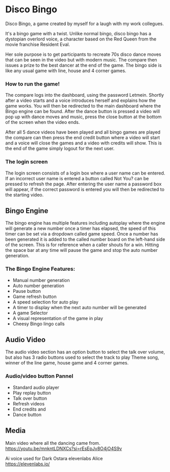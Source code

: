 # Disco Bingo

Disco Bingo, a game created by myself for a laugh with my work collegues.

It's a bingo game with a twist. Unlike normal bingo, disco bingo has a dystopian overlord voice, a character based on the Red Queen from the movie franchise Resident Eval.

Her sole purpose is to get participants to recreate 70s disco dance moves that can be seen in the video but with modern music. The compare then issues a prize to the best dancer at the end of the game. 
The bingo side is like any usual game with line, house and 4 corner games.

### How to run the game!
The compare logs into the dashboard, using the password Letmein. Shortly after a video starts and a voice introduces herself and explains how the game works. You will then be redirected to the main dashboard where the Bingo engine can be found. After the dance button is pressed a video will pop up with dance moves and music, press the close button at the bottom of the screen when the video ends.

After all 5 dance videos have been played and all bingo games are played the compare can then press the end credit button where a video will start and a voice will close the games and a video with credits will show. This is the end of the game simply logout for the next user. 

### The login screen 
The login screen consists of a login box where a user name can be entered. If an incorrect user name is entered a button called Not You? can be pressed to refresh the page.
After entering the user name a password box will appear, if the correct password is entered you will then be redirected to the starting video.

## Bingo Engine
The bingo engine has multiple features including autoplay where the engine will generate a new number once a timer has elapsed, the speed of this timer can be set via a dropdown called game speed.
Once a number has been generated it is added to the called number board on the left-hand side of the screen. This is for reference when a caller shouts for a win.
Hitting the space bar at any time will pause the game and stop the auto number generation.

### The Bingo Engine Features:
* Manual number generation 
* Auto number generation
* Pause button
* Game refresh button
* A speed selection for auto play
* A timer to display when the next auto number will be generated 
* A game Selector
* A visual representation of the game in play 
* Cheesy Bingo lingo calls

## Audio Video

The audio video section has an option button to select the talk over volume, but also has 3 radio buttons used to select the track to play
Theme song, winner of the line game, house game and 4 corner games.

### Audio/video button Pannel

* Standard audio player
* Play replay button
* Talk over button
* Refresh videos 
* End credits and 
* Dance button


## Media
Main video where all the dancing came from.
<br> https://youtu.be/mnkntLDNXCs?si=rEsEpJv8O4jO4S9v

Ai voice used for Dark Ostara elevenlabs Alice
<br>
https://elevenlabs.io/